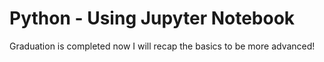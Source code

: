 # Python - Using Jupyter Notebook
Graduation is completed now I will recap the basics to be more advanced!
